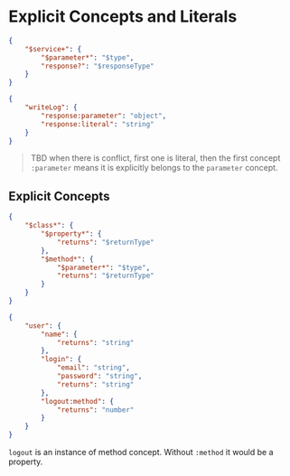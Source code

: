 # Explicit Concepts and Literals

```json
{
    "$service+": {
        "$parameter*": "$type",
        "response?": "$responseType"
    }
}
```

```json
{
    "writeLog": {
        "response:parameter": "object",
        "response:literal": "string"
    }
}
```

> TBD when there is conflict, first one is literal, then the first concept
> `:parameter` means it is explicitly belongs to the `parameter` concept.

## Explicit Concepts

```json
{
    "$class*": {
        "$property*": {
            "returns": "$returnType"
        },
        "$method*": {
            "$parameter*": "$type",
            "returns": "$returnType"   
        }
    }
}
```

```json
{
    "user": {
        "name": {
            "returns": "string"
        },
        "login": {
            "email": "string",
            "password": "string",
            "returns": "string"
        },
        "logout:method": {
            "returns": "number"
        }
    }
}
```

`logout` is an instance of method concept. Without `:method` it would be a
property.
